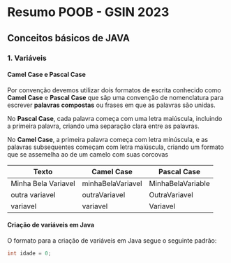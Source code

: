 # Resumo POOB - GSIN 2023

## Conceitos básicos de JAVA

### 1. Variáveis

#### Camel Case e Pascal Case
Por convenção devemos utilizar dois formatos de escrita conhecido como **Camel Case** e **Pascal Case** que sãp uma convenção de nomenclatura para escrever __palavras compostas__ ou frases em que as palavras são unidas.


No **Pascal Case**, cada palavra começa com uma letra maiúscula, incluindo a primeira palavra, criando uma separação clara entre as palavras.

No **Camel Case**, a primeira palavra começa com letra minúscula, e as palavras subsequentes começam com letra maiúscula, criando um formato que se assemelha ao de um camelo com suas corcovas



| Texto | Camel Case | Pascal Case | 
|-------|------------|-------------|
| Minha Bela Variavel      |   minhaBelaVariavel         |    MinhaBelaVariable         |
| outra variavel      |     outraVariavel       |      OutraVariavel       |
| variavel      |    variavel        |    Variavel         |

#### Criação de variáveis em Java

O formato para a criação de variáveis em Java segue o seguinte padrão:

```Java
int idade = 0;
```




